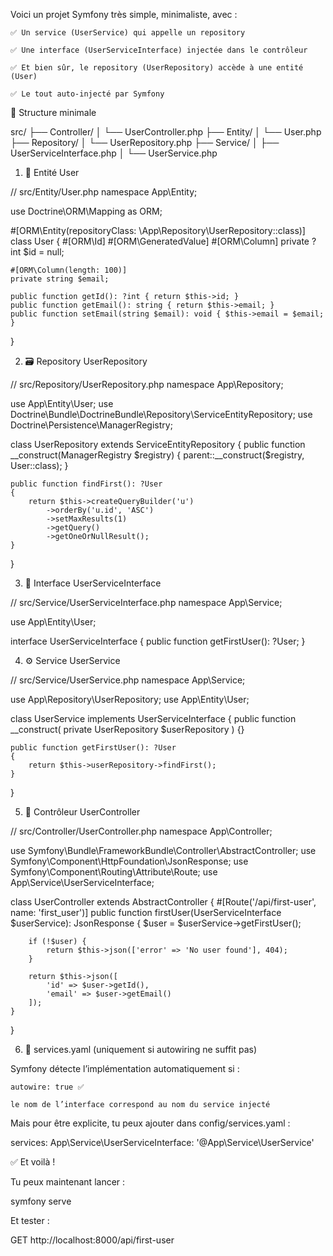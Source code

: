  Voici un projet Symfony très simple, minimaliste, avec :

    ✅ Un service (UserService) qui appelle un repository

    ✅ Une interface (UserServiceInterface) injectée dans le contrôleur

    ✅ Et bien sûr, le repository (UserRepository) accède à une entité (User)

    ✅ Le tout auto-injecté par Symfony

🧱 Structure minimale

src/
├── Controller/
│   └── UserController.php
├── Entity/
│   └── User.php
├── Repository/
│   └── UserRepository.php
├── Service/
│   ├── UserServiceInterface.php
│   └── UserService.php

1. 👤 Entité User

// src/Entity/User.php
namespace App\Entity;

use Doctrine\ORM\Mapping as ORM;

#[ORM\Entity(repositoryClass: \App\Repository\UserRepository::class)]
class User
{
    #[ORM\Id]
    #[ORM\GeneratedValue]
    #[ORM\Column]
    private ?int $id = null;

    #[ORM\Column(length: 100)]
    private string $email;

    public function getId(): ?int { return $this->id; }
    public function getEmail(): string { return $this->email; }
    public function setEmail(string $email): void { $this->email = $email; }
}

2. 🗃️ Repository UserRepository

// src/Repository/UserRepository.php
namespace App\Repository;

use App\Entity\User;
use Doctrine\Bundle\DoctrineBundle\Repository\ServiceEntityRepository;
use Doctrine\Persistence\ManagerRegistry;

class UserRepository extends ServiceEntityRepository
{
    public function __construct(ManagerRegistry $registry)
    {
        parent::__construct($registry, User::class);
    }

    public function findFirst(): ?User
    {
        return $this->createQueryBuilder('u')
            ->orderBy('u.id', 'ASC')
            ->setMaxResults(1)
            ->getQuery()
            ->getOneOrNullResult();
    }
}

3. 📑 Interface UserServiceInterface

// src/Service/UserServiceInterface.php
namespace App\Service;

use App\Entity\User;

interface UserServiceInterface
{
    public function getFirstUser(): ?User;
}

4. ⚙️ Service UserService

// src/Service/UserService.php
namespace App\Service;

use App\Repository\UserRepository;
use App\Entity\User;

class UserService implements UserServiceInterface
{
    public function __construct(
        private UserRepository $userRepository
    ) {}

    public function getFirstUser(): ?User
    {
        return $this->userRepository->findFirst();
    }
}

5. 🧭 Contrôleur UserController

// src/Controller/UserController.php
namespace App\Controller;

use Symfony\Bundle\FrameworkBundle\Controller\AbstractController;
use Symfony\Component\HttpFoundation\JsonResponse;
use Symfony\Component\Routing\Attribute\Route;
use App\Service\UserServiceInterface;

class UserController extends AbstractController
{
    #[Route('/api/first-user', name: 'first_user')]
    public function firstUser(UserServiceInterface $userService): JsonResponse
    {
        $user = $userService->getFirstUser();

        if (!$user) {
            return $this->json(['error' => 'No user found'], 404);
        }

        return $this->json([
            'id' => $user->getId(),
            'email' => $user->getEmail()
        ]);
    }
}

6. 🧩 services.yaml (uniquement si autowiring ne suffit pas)

Symfony détecte l’implémentation automatiquement si :

    autowire: true ✅

    le nom de l’interface correspond au nom du service injecté

Mais pour être explicite, tu peux ajouter dans config/services.yaml :

services:
    App\Service\UserServiceInterface: '@App\Service\UserService'

✅ Et voilà !

Tu peux maintenant lancer :

symfony serve

Et tester :

GET http://localhost:8000/api/first-user